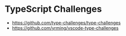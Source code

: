 # TypeScript Challenges

- https://github.com/type-challenges/type-challenges
- https://github.com/yrming/vscode-type-challenges